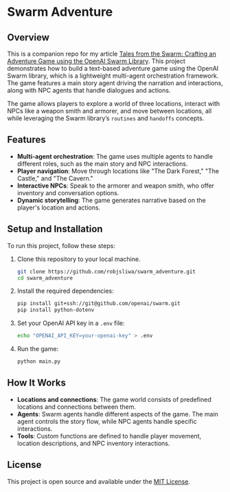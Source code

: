 # Swarm Adventure

## Overview

This is a companion repo for my article [Tales from the Swarm: Crafting an Adventure Game using the OpenAI Swarm Library](https://medium.com/@robjsliwa_71070/tales-from-the-swarm-crafting-an-adventure-game-using-the-openai-swarm-library-2bee8fb9cfaa). This project demonstrates how to build a text-based adventure game using the OpenAI Swarm library, which is a lightweight multi-agent orchestration framework. The game features a main story agent driving the narration and interactions, along with NPC agents that handle dialogues and actions.

The game allows players to explore a world of three locations, interact with NPCs like a weapon smith and armorer, and move between locations, all while leveraging the Swarm library’s `routines` and `handoffs` concepts.

## Features

- **Multi-agent orchestration**: The game uses multiple agents to handle different roles, such as the main story and NPC interactions.
- **Player navigation**: Move through locations like "The Dark Forest," "The Castle," and "The Cavern."
- **Interactive NPCs**: Speak to the armorer and weapon smith, who offer inventory and conversation options.
- **Dynamic storytelling**: The game generates narrative based on the player's location and actions.

## Setup and Installation

To run this project, follow these steps:

1. Clone this repository to your local machine.
   
   ```bash
   git clone https://github.com/robjsliwa/swarm_adventure.git
   cd swarm_adventure
   ```

2. Install the required dependencies:
   
   ```bash
   pip install git+ssh://git@github.com/openai/swarm.git
   pip install python-dotenv
   ```

3. Set your OpenAI API key in a `.env` file:
   
   ```bash
   echo "OPENAI_API_KEY=your-openai-key" > .env
   ```

4. Run the game:

   ```bash
   python main.py
   ```

## How It Works

- **Locations and connections**: The game world consists of predefined locations and connections between them.
- **Agents**: Swarm agents handle different aspects of the game. The main agent controls the story flow, while NPC agents handle specific interactions.
- **Tools**: Custom functions are defined to handle player movement, location descriptions, and NPC inventory interactions.

## License

This project is open source and available under the [MIT License](LICENSE).
